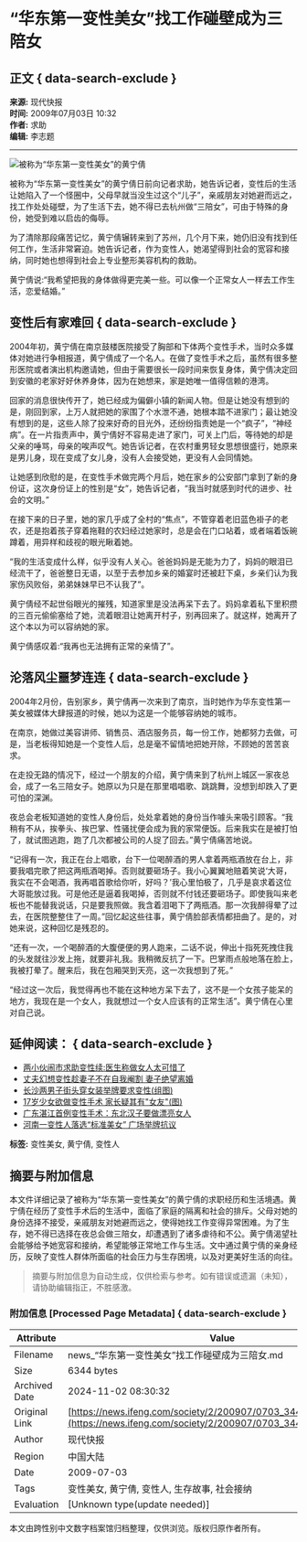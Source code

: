 # “华东第一变性美女”找工作碰壁成为三陪女

## 正文 { data-search-exclude }


**来源:** 现代快报  
**时间:** 2009年07月03日 10:32  
**作者:** 求助  
**编辑:** 李志题  

---

![被称为“华东第一变性美女”的黄宁倩](http://img.ifeng.com/hres/200907/03/10/8d2862e4158ed1dcbb97a6c14bd3ede5.jpg)

被称为“华东第一变性美女”的黄宁倩日前向记者求助，她告诉记者，变性后的生活让她陷入了一个怪圈中，父母早就当没生过这个“儿子”，亲戚朋友对她避而远之，找工作处处碰壁，为了生活下去，她不得已去杭州做“三陪女”，可由于特殊的身份，她受到难以启齿的侮辱。

为了清除那段痛苦记忆，黄宁倩辗转来到了苏州，几个月下来，她仍旧没有找到任何工作，生活非常窘迫。她告诉记者，作为变性人，她渴望得到社会的宽容和接纳，同时她也想得到社会上专业整形美容机构的救助。

黄宁倩说:“我希望把我的身体做得更完美一些。可以像一个正常女人一样去工作生活，恋爱结婚。”

## 变性后有家难回 { data-search-exclude }

2004年初，黄宁倩在南京鼓楼医院接受了胸部和下体两个变性手术，当时众多媒体对她进行争相报道，黄宁倩成了一个名人。在做了变性手术之后，虽然有很多整形医院或者演出机构邀请她，但由于需要很长一段时间来恢复身体，黄宁倩决定回到安徽的老家好好休养身体，因为在她想来，家是她唯一值得信赖的港湾。

回家的消息很快传开了，她已经成为偏僻小镇的新闻人物。但是让她没有想到的是，刚回到家，上万人就把她的家围了个水泄不通，她根本踏不进家门；最让她没有想到的是，这些人除了投来好奇的目光外，还纷纷指责她是一个“疯子”，“神经病”。在一片指责声中，黄宁倩好不容易走进了家门，可关上门后，等待她的却是父亲的唾骂，母亲的唉声叹气。她告诉记者，在农村重男轻女思想很盛行，她原来是男儿身，现在变成了女儿身，没有人会接受她，更没有人会同情她。

让她感到欣慰的是，在变性手术做完两个月后，她在家乡的公安部门拿到了新的身份证，这次身份证上的性别是“女”，她告诉记者，“我当时就感到时代的进步、社会的文明。”

在接下来的日子里，她的家几乎成了全村的“焦点”，不管穿着老旧蓝色褂子的老农，还是抱着孩子穿着拖鞋的农妇经过她家时，总是会在门口站着，或者端着饭碗蹲着，用异样和歧视的眼光瞅着她。

“我的生活变成什么样，似乎没有人关心。爸爸妈妈是无能为力了，妈妈的眼泪已经流干了，爸爸整日无语，以至于去参加乡亲的婚宴时还被赶下桌，乡亲们认为我家伤风败俗，弟弟妹妹早已不认我了”。

黄宁倩经不起世俗眼光的摧残，知道家里是没法再呆下去了。妈妈拿着私下里积攒的三百元偷偷塞给了她，流着眼泪让她离开村子，别再回来了。就这样，她离开了这个本以为可以容纳她的家。

黄宁倩感叹着:“我再也无法拥有正常的亲情了”。

## 沦落风尘噩梦连连 { data-search-exclude }

2004年2月份，告别家乡，黄宁倩再一次来到了南京，当时她作为华东变性第一美女被媒体大肆报道的时候，她以为这是一个能够容纳她的城市。

在南京，她做过美容讲师、销售员、酒店服务员，每一份工作，她都努力去做，可是，当老板得知她是一个变性人后，总是毫不留情地把她开除，不顾她的苦苦哀求。

在走投无路的情况下，经过一个朋友的介绍，黄宁倩来到了杭州上城区一家夜总会，成了一名三陪女子。她原以为只是在那里唱唱歌、跳跳舞，没想到却跌入了更可怕的深渊。

夜总会老板知道她的变性人身份后，处处拿着她的身份当作噱头来吸引顾客。“我稍有不从，挨拳头、挨巴掌、性骚扰便会成为我的家常便饭。后来我实在是被打怕了，就试图逃跑，跑了几次都被公司的人捉了回去。”黄宁倩痛苦地说。

“记得有一次，我正在台上唱歌，台下一位喝醉酒的男人拿着两瓶酒放在台上，非要我唱完歌了把这两瓶酒喝掉。否则就要砸场子。我小心翼翼地赔着笑说‘大哥，我实在不会喝酒，我再唱首歌给你听，好吗？’我心里怕极了，几乎是哀求着这位大哥能放过我。可是他还是逼着我喝掉，否则就不付钱还要砸场子。即使我叫来老板也不能替我说话，只是要我照做。我含着泪喝下了两瓶酒。那一次我醉得晕了过去，在医院整整住了一周。”回忆起这些往事，黄宁倩脸部表情都扭曲了。是的，对她来说，这种回忆是残忍的。

“还有一次，一个喝醉酒的大腹便便的男人跑来，二话不说，伸出十指死死拽住我的头发就往沙发上拖，就要非礼我。我稍微反抗了一下。巴掌雨点般地落在脸上，我被打晕了。醒来后，我在包厢哭到天亮，这一次我想到了死。”

“经过这一次后，我觉得再也不能在这种地方呆下去了，这不是一个女孩子能呆的地方，我现在是一个女人，我就想过一个女人应该有的正常生活”。黄宁倩在心里对自己说。

## 延伸阅读： { data-search-exclude }

- [两小伙闹市求助变性续:医生称做女人太可惜了](http://news.ifeng.com/society/2/200905/0521_344_1168463.shtml)
- [丈夫幻想变性趁妻子不在自我阉割 妻子绝望离婚](http://news.ifeng.com/society/2/200905/0518_344_1162468.shtml)
- [长沙两男子街头穿女装举牌要求变性(组图)](http://news.ifeng.com/society/2/200904/0415_344_1107513.shtml)
- [17岁少女欲做变性手术 家长疑其有"女友"(图)](http://news.ifeng.com/society/2/200903/0317_344_1064342.shtml)
- [广东湛江首例变性手术：东北汉子要做漂亮女人](http://news.ifeng.com/society/2/200903/0311_344_1054934.shtml)
- [河南一变性人落选“标准美女” 广场举牌抗议](http://news.ifeng.com/society/2/200901/0108_344_958361.shtml)

**标签:** 变性美女, 黄宁倩, 变性人
<!-- tcd_original_link https://news.ifeng.com/society/2/200907/0703_344_1232112.shtml -->
## 摘要与附加信息

<!-- tcd_abstract -->
本文件详细记录了被称为“华东第一变性美女”的黄宁倩的求职经历和生活境遇。黄宁倩在经历了变性手术后的生活中，面临了家庭的隔离和社会的排斥。父母对她的身份选择不接受，亲戚朋友对她避而远之，使得她找工作变得异常困难。为了生存，她不得已选择在夜总会做三陪女，却遭遇到了诸多虐待和不公。黄宁倩渴望社会能够给予她宽容和接纳，希望能够正常地工作与生活。文中通过黄宁倩的亲身经历，反映了变性人群体所面临的社会压力与生存困境，以及对更美好生活的向往。
<!-- tcd_abstract_end -->

> 摘要与附加信息为自动生成，仅供检索与参考。如有错误或遗漏（未知），请协助编辑指正，不胜感激。

### 附加信息 [Processed Page Metadata] { data-search-exclude }

| Attribute       | Value                                  |
|-----------------|----------------------------------------|
| Filename        | news_“华东第一变性美女”找工作碰壁成为三陪女.md                             |
| Size            | 6344 bytes                           |
| Archived Date   | 2024-11-02 08:30:32                             |
| Original Link   | [https://news.ifeng.com/society/2/200907/0703_344_1232112.shtml](https://news.ifeng.com/society/2/200907/0703_344_1232112.shtml)                       |
| Author          | 现代快报                               |
| Region          | 中国大陆                               |
| Date            | 2009-07-03                                 |
| Tags            | 变性美女, 黄宁倩, 变性人, 生存故事, 社会接纳                                 |
| Evaluation            | [Unknown type(update needed)]                                 |
<!-- tcd_table_end -->

本文由跨性别中文数字档案馆归档整理，仅供浏览。版权归原作者所有。
